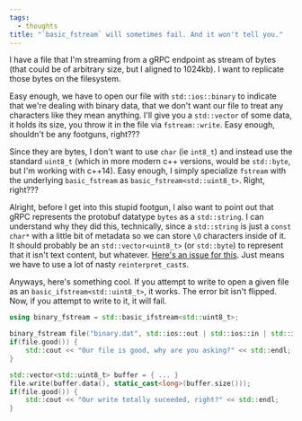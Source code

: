 ```yaml
---
tags:
  - thoughts
title: "`basic_fstream` will sometimes fail. And it won't tell you."
---
```

I have a file that I'm streaming from a gRPC endpoint as stream of bytes (that could be of arbitrary size, but I aligned to 1024kb). I want to replicate those bytes on the filesystem. 

Easy enough, we have to open our file with `std::ios::binary` to indicate that we're dealing with binary data, that we don't want our file to treat any characters like they mean anything. I'll give you a `std::vector` of some data, it holds its size, you throw it in the file via `fstream::write`. Easy enough, shouldn't be any footguns, right???

Since they are bytes, I don't want to use `char` (ie `int8_t`) and instead use the standard `uint8_t` (which in more modern c++ versions, would be `std::byte`, but I'm working with c++14). Easy enough, I simply specialize `fstream` with the underlying `basic_fstream` as `basic_fstream<std::uint8_t>`. Right, right???

Alright, before I get into this stupid footgun, I also want to point out that gRPC represents the protobuf datatype `bytes` as a `std::string`. I can understand why they did this, technically, since a `std::string` is just a `const char*` with a little bit of metadata so we can store `\O` characters inside of it. It should probably be an `std::vector<uint8_t>` (or `std::byte`) to represent that it isn't text content, but whatever. [Here's an issue for this](https://github.com/protocolbuffers/protobuf/issues/5431). Just means we have to use a lot of nasty `reinterpret_cast`s. 

Anyways, here's something cool. If you attempt to write to open a given file as an `basic_ifstream<std::uint8_t>`, it works. The error bit isn't flipped. Now, if you attempt to write to it, it will fail. 

```cpp
using binary_fstream = std::basic_ifstream<std::uint8_t>;

binary_fstream file("binary.dat", std::ios::out | std::ios::in | std::ios::binary);
if(file.good()) {
	std::cout << "Our file is good, why are you asking?" << std::endl;
}

std::vector<std::uint8_t> buffer = { ... }
file.write(buffer.data(), static_cast<long>(buffer.size()));
if(file.good()) {
	std::cout << "Our write totally suceeded, right?" << std::endl;
}
```

